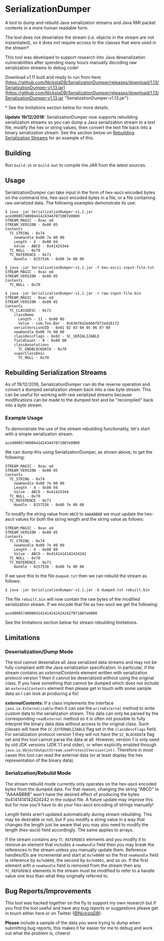 # SerializationDumper
A tool to dump and rebuild Java serialization streams and Java RMI packet contents in a more human readable form.

The tool does not deserialize the stream (i.e. objects in the stream are not instantiated), so it does not require access to the classes that were used in the stream*.

This tool was developed to support research into Java deserialization vulnerabilities after spending many hours manually decoding raw serialization streams to debug code!

Download v1.11 built and ready to run from here: [https://github.com/NickstaDB/SerializationDumper/releases/download/1.13/SerializationDumper-v1.13.jar](https://github.com/NickstaDB/SerializationDumper/releases/download/1.13/SerializationDumper-v1.13.jar "SerializationDumper-v1.13.jar")

\* See the limitations section below for more details.

**Update 19/12/2018:** SerializationDumper now supports rebuilding serialization streams so you can dump a Java serialization stream to a text file, modify the hex or string values, then convert the text file back into a binary serialization stream. See the section below on [Rebuilding Serialization Streams](#rebuilding-serialization-streams) for an example of this.

## Building
Run `build.sh` or `build.bat` to compile the JAR from the latest sources.

## Usage
SerializationDumper can take input in the form of hex-ascii encoded bytes on the command line, hex-ascii encoded bytes in a file, or a file containing raw serialized data. The following examples demonstrate its use:

    $ java -jar SerializationDumper-v1.1.jar aced0005740004414243447071007e0000
    STREAM_MAGIC - 0xac ed
    STREAM_VERSION - 0x00 05
    Contents
      TC_STRING - 0x74
        newHandle 0x00 7e 00 00
        Length - 4 - 0x00 04
        Value - ABCD - 0x41424344
      TC_NULL - 0x70
      TC_REFERENCE - 0x71
        Handle - 8257536 - 0x00 7e 00 00
    
    $ java -jar SerializationDumper-v1.1.jar -f hex-ascii-input-file.txt
    STREAM_MAGIC - 0xac ed
    STREAM_VERSION - 0x00 05
    Contents
      TC_NULL - 0x70
    
    $ java -jar SerializationDumper-v1.1.jar -r raw-input-file.bin
    STREAM_MAGIC - 0xac ed
    STREAM_VERSION - 0x00 05
    Contents
      TC_CLASSDESC - 0x72
        className
          Length - 11 - 0x00 0b
          Value - com.foo.Bar - 0x636f6d2e666f6f2e426172
        serialVersionUID - 0x01 02 03 04 05 06 07 08
        newHandle 0x00 7e 00 00
        classDescFlags - 0x02 - SC_SERIALIZABLE
        fieldCount - 0 - 0x00 00
        classAnnotations
          TC_ENDBLOCKDATA - 0x78
        superClassDesc
          TC_NULL - 0x70

## Rebuilding Serialization Streams
As of 19/12/2018, SerializationDumper can do the reverse operation and convert a dumped serialization stream back into a raw byte stream. This can be useful for working with raw serialized streams because modifications can be made to the dumped text and be "recompiled" back into a byte stream.

### Example Usage
To demonstrate the use of the stream rebuilding functionality, let's start with a simple serialization stream.

    aced0005740004414243447071007e0000

We can dump this using SerializationDumper, as shown above, to get the following:

    STREAM_MAGIC - 0xac ed
    STREAM_VERSION - 0x00 05
    Contents
      TC_STRING - 0x74
        newHandle 0x00 7e 00 00
        Length - 4 - 0x00 04
        Value - ABCD - 0x41424344
      TC_NULL - 0x70
      TC_REFERENCE - 0x71
        Handle - 8257536 - 0x00 7e 00 00

To modify the string value from `ABCD` to `AAAABBBB` we must update the hex-ascii values for both the string length and the string value as follows:

    STREAM_MAGIC - 0xac ed
    STREAM_VERSION - 0x00 05
    Contents
      TC_STRING - 0x74
        newHandle 0x00 7e 00 00
        Length - 4 - 0x00 08
        Value - ABCD - 0x4141414142424242
      TC_NULL - 0x70
      TC_REFERENCE - 0x71
        Handle - 8257536 - 0x00 7e 00 00

If we save this to the file `dumped.txt` then we can rebuild the stream as follows:

    $ java -jar SerializationDumper-v1.1.jar -b dumped.txt rebuilt.bin

The file `rebuilt.bin` will now contain the raw bytes of the modified serialization stream. If we encode that file as hex-ascii we get the following:

    aced000574000841414141424242427071007e0000

See the limitations section below for stream rebuilding limitations.

## Limitations

### Deserialization/Dump Mode
The tool cannot deserialize all Java serialized data streams and may not be fully compliant with the Java serialization specification. In particular, if the stream contains an *externalContents* element written with serialization protocol version 1 then it cannot be deserialized without using the original class. If you have something that cannot be dumped which does not include an `externalContents` element then please get in touch with some sample data so I can look at producing a fix!

***externalContents:*** If a class implements the interface `java.io.Externalizable` then it can use the `writeExternal` method to write custom data to the serialization stream. This data can only be parsed by the corresponding `readExternal` method so it is often not possible to fully interpret the binary data data without access to the original class. Such classes will have the `SC_EXTERNALIZABLE` flag set in the `classDescFlags` field. For serialization protocol version 1 they will not have the `SC_BLOCKDATA` flag set and this tool cannot parse the data at all. However, version 1 is only used by old JDK versions (JDK 1.1 and older), or when explicitly enabled through `java.io.ObjectOutputStream.useProtocolVersion(int)`. Therefore in most cases this tool can read the external data (or at least display the hex representation of the binary data).

### Serialization/Rebuild Mode
The stream rebuild mode currently only operates on the hex-ascii encoded bytes from the dumped data. For that reason, changing the string "ABCD" to "AAAABBBB" won't have the desired effect of producing the bytes 0x4141414142424242 in the output file. A future update may improve this but for now you'll have to do your hex-ascii encoding of strings manually!

Length fields aren't updated automatically during stream rebuilding. This may be desirable or not, but if you modify a string value in a way that changes the length just be aware that you may also need to modify the length (hex-ascii) field accordingly. The same applies to arrays.

If the stream contains any `TC_REFERENCE` elements and you modify it to remove an element that includes a `newHandle` field then you may break the references in the stream unless you manually update them. Reference handles/IDs are incremental and start at `0x7e0000` so the first `newHandle` field is reference by `0x7e0000`, the second by `0x7e0001`, and so on. If the first element with a `newHandle` field is removed from the stream then any `TC_REFERENCE` elements in the stream must be modified to refer to a handle value one less than what they originally referred to.

## Bug Reports/Improvements
This tool was hacked together on the fly to support my own research but if you find the tool useful and have any bug reports or suggestions please get in touch either here or on Twitter ([@NickstaDB](https://twitter.com/NickstaDB "@NickstaDB on Twitter")).

**Please** include a sample of the data you were trying to dump when submitting bug reports, this makes it far easier for me to debug and work out what the problem is, cheers!
